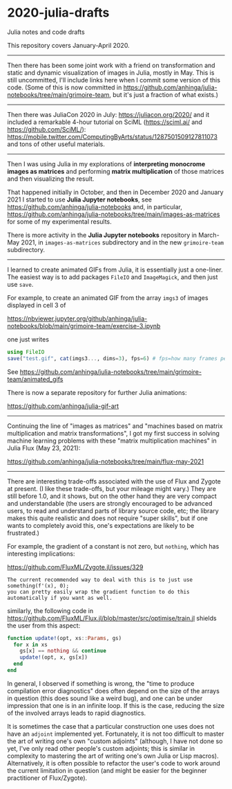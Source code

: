 # 2020-julia-drafts
Julia notes and code drafts

This repository covers January-April 2020.

---

Then there has been some joint work with a friend on transformation and static and dynamic visualization of images in Julia, mostly in May. This is still uncommitted, I'll include links here when I commit some version of this code. (Some of this is now committed in https://github.com/anhinga/julia-notebooks/tree/main/grimoire-team, but it's just a fraction of what exists.)

---

Then there was JuliaCon 2020 in July: https://juliacon.org/2020/ and it included a remarkable 4-hour tutorial on SciML (https://sciml.ai/ and https://github.com/SciML/): https://mobile.twitter.com/ComputingByArts/status/1287501509127811073 and tons of other useful materials.

---

Then I was using Julia in my explorations of **interpreting monocrome images as matrices** and performing **matrix multiplication** of those matrices and then visualizing the result.

That happened initially in October, and then in December 2020 and January 2021 I started to use **Julia Jupyter notebooks**, see https://github.com/anhinga/julia-notebooks and, in particular, https://github.com/anhinga/julia-notebooks/tree/main/images-as-matrices for some of my experimental results.

There is more activity in the **Julia Jupyter notebooks** repository in March-May 2021, in `images-as-matrices` subdirectory and in the new `grimoire-team` subdirectory.

---

I learned to create animated GIFs from Julia, it is essentially just a one-liner. The easiest way is to add packages `FileIO` and `ImageMagick`, and then just use `save`.

For example, to create an animated GIF from the array `imgs3` of images displayed in cell 3 of

https://nbviewer.jupyter.org/github/anhinga/julia-notebooks/blob/main/grimoire-team/exercise-3.ipynb

one just writes

```julia
using FileIO
save("test.gif", cat(imgs3..., dims=3), fps=6) # fps=how many frames per second would you like
```

See https://github.com/anhinga/julia-notebooks/tree/main/grimoire-team/animated_gifs

There is now a separate repository for further Julia animations:

https://github.com/anhinga/julia-gif-art

---

Continuing the line of "images as matrices" and "machines based on matrix multiplication and matrix transformations",
I got my first success in solving machine learning problems with these "matrix multiplication machines" in Julia Flux (May 23, 2021):

https://github.com/anhinga/julia-notebooks/tree/main/flux-may-2021

---

There are interesting trade-offs associated with the use of Flux and Zygote at present. (I like these trade-offs, but
your mileage might vary.) They are still before 1.0, and it shows, but on the other hand they are very compact and
understandable (the users are strongly encouraged to be advanced users, to read and understand parts of library source code,
etc; the library makes this quite realistic and does not require "super skills", but if one wants to completely avoid this,
one's expectations are likely to be frustrated.)

For example, the gradient of a constant is not zero, but `nothing`, which has interesting implications:

https://github.com/FluxML/Zygote.jl/issues/329

```
The current recommended way to deal with this is to just use something(f'(x), 0); 
you can pretty easily wrap the gradient function to do this automatically if you want as well.
```

similarly, the following code in https://github.com/FluxML/Flux.jl/blob/master/src/optimise/train.jl shields the user from this aspect:

```julia
function update!(opt, xs::Params, gs)
  for x in xs
    gs[x] == nothing && continue
    update!(opt, x, gs[x])
  end
end
```

In general, I observed if something is wrong, the "time to produce compilation error diagnostics" does often depend on the size
of the arrays in question (this does sound like a weird bug), and one can be under impression that one is in an infinite loop.
If this is the case, reducing the size of the involved arrays leads to rapid diagnostics.

It is sometimes the case that a particular construction one uses does not have an `adjoint` implemented yet. Fortunately,
it is not too difficult to master the art of writing one's own "custom adjoints" (although, I have not done so yet,
I've only read other people's custom adjoints; this is similar in complexity to mastering the art of writing one's
own Julia or Lisp macros). Alternatively, it is often possible to refactor the user's code to work around the current 
limitation in question (and might be easier for the beginner practitioner of Flux/Zygote).
